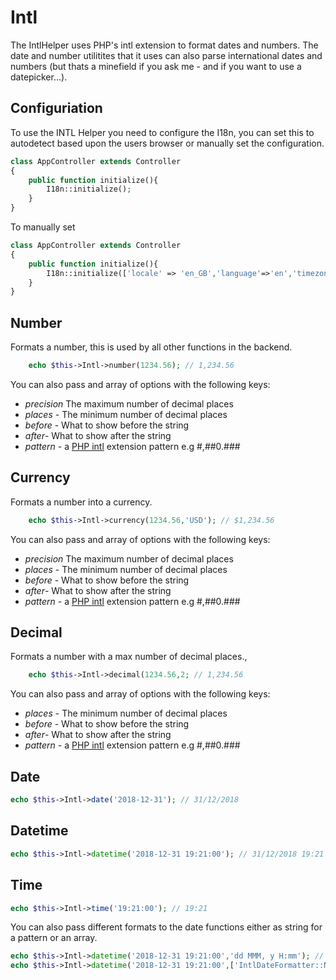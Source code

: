 # Intl

The IntlHelper uses PHP's intl extension to format dates and numbers. The date and number utilitites that it uses can also parse international dates and numbers (but thats a minefield if you ask me - and if you want to use a datepicker...).

## Configuriation

To use the INTL Helper you need to configure the I18n, you can set this to autodetect based upon the users browser or manually set the configuration.

```php
class AppController extends Controller
{
    public function initialize(){
        I18n::initialize();
    }
}
```

To manually set

```php
class AppController extends Controller
{
    public function initialize(){
        I18n::initialize(['locale' => 'en_GB','language'=>'en','timezone'=>'Europe/London']);
    }
}
```

## Number

Formats a number, this is used by all other functions in the backend.

```php
    echo $this->Intl->number(1234.56); // 1,234.56
```

You can also pass and array of options with the following keys:

- *precision* The maximum number of decimal places
- *places* - The minimum number of decimal places
- *before* - What to show before the string
- *after*- What to show after the string
- *pattern* - a [PHP intl](http://php.net/manual/en/class.numberformatter.php) extension pattern e.g #,##0.###

## Currency

Formats a number into a currency.

```php
    echo $this->Intl->currency(1234.56,'USD'); // $1,234.56
```

You can also pass and array of options with the following keys:
- *precision* The maximum number of decimal places
- *places* - The minimum number of decimal places
- *before* - What to show before the string
- *after*- What to show after the string
- *pattern* - a [PHP intl](http://php.net/manual/en/class.numberformatter.php) extension pattern e.g #,##0.###

## Decimal

Formats a number with a max number of decimal places.,

```php
    echo $this->Intl->decimal(1234.56,2; // 1,234.56
```

You can also pass and array of options with the following keys:
- *places* - The minimum number of decimal places
- *before* - What to show before the string
- *after*- What to show after the string
- *pattern* - a [PHP intl](http://php.net/manual/en/class.numberformatter.php) extension pattern e.g #,##0.###


## Date

```php
echo $this->Intl->date('2018-12-31'); // 31/12/2018
```

## Datetime

```php
echo $this->Intl->datetime('2018-12-31 19:21:00'); // 31/12/2018 19:21
```

## Time

```php
echo $this->Intl->time('19:21:00'); // 19:21
```

You can also pass different formats to the date functions either as string for a pattern or an array.

```php
echo $this->Intl->datetime('2018-12-31 19:21:00','dd MMM, y H:mm'); // Pattern
echo $this->Intl->datetime('2018-12-31 19:21:00',['IntlDateFormatter::NONE, IntlDateFormatter::FULL]); // Array with format options for date + time
```